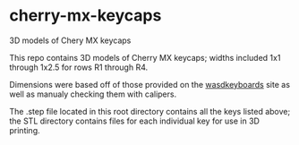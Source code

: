 # cherry-mx-keycaps

3D models of Chery MX keycaps

This repo contains 3D models of Cherry MX keycaps; widths included 1x1 through 1x2.5 for rows R1 through R4.

Dimensions were based off of those provided on the [wasdkeyboards](http://www.wasdkeyboards.com/) site as well as manualy checking them with calipers.

The .step file located in this root directory contains all the keys listed above; the STL directory contains files for each individual key for use in 3D printing.
